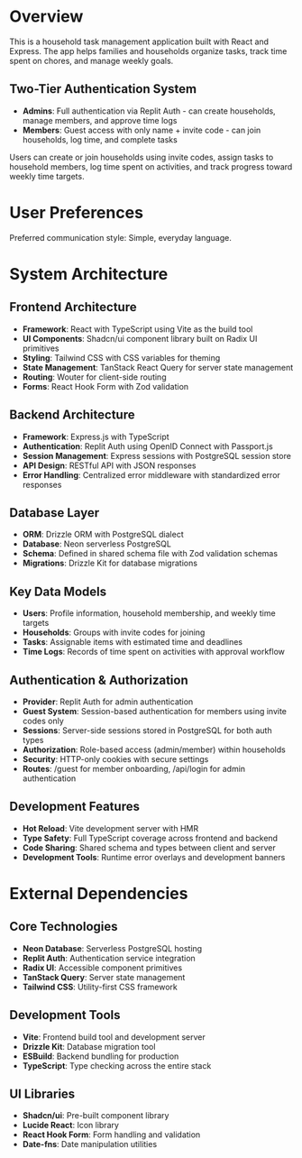 # Overview

This is a household task management application built with React and Express. The app helps families and households organize tasks, track time spent on chores, and manage weekly goals. 

## Two-Tier Authentication System
- **Admins**: Full authentication via Replit Auth - can create households, manage members, and approve time logs
- **Members**: Guest access with only name + invite code - can join households, log time, and complete tasks

Users can create or join households using invite codes, assign tasks to household members, log time spent on activities, and track progress toward weekly time targets.

# User Preferences

Preferred communication style: Simple, everyday language.

# System Architecture

## Frontend Architecture
- **Framework**: React with TypeScript using Vite as the build tool
- **UI Components**: Shadcn/ui component library built on Radix UI primitives
- **Styling**: Tailwind CSS with CSS variables for theming
- **State Management**: TanStack React Query for server state management
- **Routing**: Wouter for client-side routing
- **Forms**: React Hook Form with Zod validation

## Backend Architecture
- **Framework**: Express.js with TypeScript
- **Authentication**: Replit Auth using OpenID Connect with Passport.js
- **Session Management**: Express sessions with PostgreSQL session store
- **API Design**: RESTful API with JSON responses
- **Error Handling**: Centralized error middleware with standardized error responses

## Database Layer
- **ORM**: Drizzle ORM with PostgreSQL dialect
- **Database**: Neon serverless PostgreSQL
- **Schema**: Defined in shared schema file with Zod validation schemas
- **Migrations**: Drizzle Kit for database migrations

## Key Data Models
- **Users**: Profile information, household membership, and weekly time targets
- **Households**: Groups with invite codes for joining
- **Tasks**: Assignable items with estimated time and deadlines
- **Time Logs**: Records of time spent on activities with approval workflow

## Authentication & Authorization
- **Provider**: Replit Auth for admin authentication
- **Guest System**: Session-based authentication for members using invite codes only
- **Sessions**: Server-side sessions stored in PostgreSQL for both auth types
- **Authorization**: Role-based access (admin/member) within households
- **Security**: HTTP-only cookies with secure settings
- **Routes**: /guest for member onboarding, /api/login for admin authentication

## Development Features
- **Hot Reload**: Vite development server with HMR
- **Type Safety**: Full TypeScript coverage across frontend and backend
- **Code Sharing**: Shared schema and types between client and server
- **Development Tools**: Runtime error overlays and development banners

# External Dependencies

## Core Technologies
- **Neon Database**: Serverless PostgreSQL hosting
- **Replit Auth**: Authentication service integration
- **Radix UI**: Accessible component primitives
- **TanStack Query**: Server state management
- **Tailwind CSS**: Utility-first CSS framework

## Development Tools
- **Vite**: Frontend build tool and development server
- **Drizzle Kit**: Database migration tool
- **ESBuild**: Backend bundling for production
- **TypeScript**: Type checking across the entire stack

## UI Libraries
- **Shadcn/ui**: Pre-built component library
- **Lucide React**: Icon library
- **React Hook Form**: Form handling and validation
- **Date-fns**: Date manipulation utilities